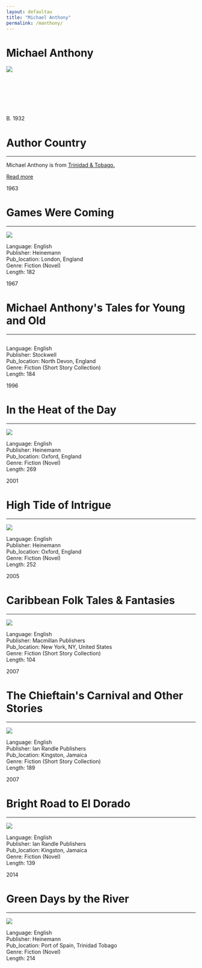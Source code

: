 ```yaml
---
layout: defaultau
title: "Michael Anthony"
permalink: /manthony/
---
```

<!-- partial:index.partial.html -->
<div class="content">
    <h1>Michael Anthony</h1>
    <div class="quote">
        <div><img src="https://upload.wikimedia.org/wikipedia/commons/thumb/3/38/Michael_Anthony_%282020%29.jpg/1200px-Michael_Anthony_%282020%29.jpg" class="logo"></div>
    </div>
    <div class="timeline">
        <div style="padding-bottom:100px;"></div>
        <div class="block">
            <div class="date right"><p class="right"> B. 1932 </p></div>
            <div class="dot"></div>
            <div class="left first">
            <div class="author_country">
                <h1>Author Country</h1><hr>
          <div class="aclocation">  <p>Michael Anthony is from <a href="http://localhost:4000/3">Trinidad & Tobago.</a></p></div>
            <div class="acreadmore">  <a href="https://en.wikipedia.org/wiki/Michael_Anthony_(author)" target="_blank">Read more</a></div>
            </div>
            </div>
        </div>
        <div class="block">
            <div class="date left"><p class="left">1963</p></div>
            <div class="dot"></div>
            <div class="right">
                <h1>Games Were Coming</h1><hr>
                <p><img src="https://encrypted-tbn0.gstatic.com/images?q=tbn:ANd9GcTbidfXzDEtjSzP2mPGz4a_5B7A1vaF2HI9F9BADReWZjCNrTBb"></p>
                <p>Language: English<br/>
                Publisher: Heinemann<br/>
                Pub_location: London, England<br/>
                Genre: Fiction (Novel)<br/>
                Length: 182</p>
            </div>
        </div>
        <div class="block">
            <div class="date left"><p class="left">1967</p></div>
            <div class="dot"></div>
            <div class="right hide">
                <h1>Michael Anthony's Tales for Young and Old</h1><hr>
                <p><img src=""></p>
                <p>
                Language: English<br/>
                Publisher: Stockwell<br/>
                Pub_location: North Devon, England<br/>
                Genre: Fiction (Short Story Collection)<br/>
                Length: 184</p>
            </div>
        </div>
        <div class="block">
            <div class="date right"><p class="right">1996</p></div>
            <div class="dot"></div>
            <div class="left hide">
                <h1>In the Heat of the Day</h1><hr>
                <p><img src="https://encrypted-tbn3.gstatic.com/images?q=tbn:ANd9GcT4QMiX5oyQHvtcirdgN_oOG_lccZ52TwTqp__qk04rqEiyiseC"></p>
                <p>Language: English<br/>
                Publisher: Heinemann<br/>
                Pub_location: Oxford, England<br/>
                Genre: Fiction (Novel)<br/>
                Length: 269</p>
            </div>
        </div>
        <div class="block">
            <div class="date left"><p class="left">2001</p></div>
            <div class="dot"></div>
            <div class="right hide">
                <h1>High Tide of Intrigue</h1><hr>
                <p><img src="https://books.google.dm/books/content?id=4rNfDVoufCoC&pg=PP1&img=1&zoom=3&hl=en&sig=ACfU3U2fS9VAz6yV0ZkMbJ2ZtPgssCxltg&w=1280"></p>
                <p>Language: English<br/>
                Publisher: Heinemann<br/>
                Pub_location:  Oxford, England<br/>
                Genre: Fiction (Novel)<br/>
                Length: 252</p>
            </div>
        </div>
        <div class="block">
            <div class="date right"><p class="right">2005</p></div>
            <div class="dot"></div>
            <div class="left hide">
                <h1>Caribbean Folk Tales & Fantasies</h1><hr>
                <p><img src="https://m.media-amazon.com/images/I/51AkkCSMWcL._SY291_BO1,204,203,200_QL40_FMwebp_.jpg"></p>
                <p>Language: English<br/>
                Publisher: Macmillan Publishers<br/>
                Pub_location: New York, NY, United States<br/>
                Genre: Fiction (Short Story Collection)<br/>
                Length: 104</p>
            </div>
        </div>
        <div class="block">
            <div class="date left"><p class="left">2007</p></div>
            <div class="dot"></div>
            <div class="right hide">
                <h1>The Chieftain's Carnival and Other Stories</h1><hr>
                <p><img src="https://encrypted-tbn0.gstatic.com/images?q=tbn:ANd9GcRYQ-eSMPUQ69dB2e0gwQRn-x4ELoZe_OH2DCd7DKgpYpzJLv-J"></p>
                <p>Language: English<br/>
                Publisher: Ian Randle Publishers<br/>
                Pub_location: Kingston, Jamaica<br/>
                Genre: Fiction (Short Story Collection)<br/>
                Length: 189</p>
            </div>
        </div>
        <div class="block">
            <div class="date right"><p class="right">2007</p></div>
            <div class="dot"></div>
            <div class="left hide">
                <h1>Bright Road to El Dorado</h1><hr>
                <p><img src="https://encrypted-tbn3.gstatic.com/images?q=tbn:ANd9GcSL1ONIDwleFRVCPglhWv_S9SRt0JlZZTcXrFz_i-MtemvbrwZQ"></p>
                <p>Language: English<br/>
                Publisher: Ian Randle Publishers<br/>
                Pub_location:  Kingston, Jamaica<br/>
                Genre: Fiction (Novel)<br/>
                Length: 139</p>
            </div>
        </div>
        <div class="block">
            <div class="date left"><p class="left">2014</p></div>
            <div class="dot"></div>
            <div class="right hide">
                <h1>Green Days by the River</h1><hr>
                <p><img src="https://books.google.dm/books/content?id=fyB8IgLwDJQC&pg=PP1&img=1&zoom=3&hl=en&sig=ACfU3U3ZoYVwzyA85lAvlhvgs5D_YxW65Q&w=1280"></p>
                <p>Language: English<br/>
                Publisher: Heinemann<br/>
                Pub_location: Port of Spain, Trinidad  Tobago<br/>
                Genre: Fiction (Novel)<br/>
                Length: 214</p>
            </div>
        </div>
        <div id="footer">
